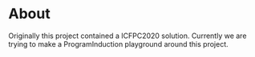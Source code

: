 About
=====

Originally this project contained a ICFPC2020 solution. Currently we are trying to make a ProgramInduction playground around this project.
